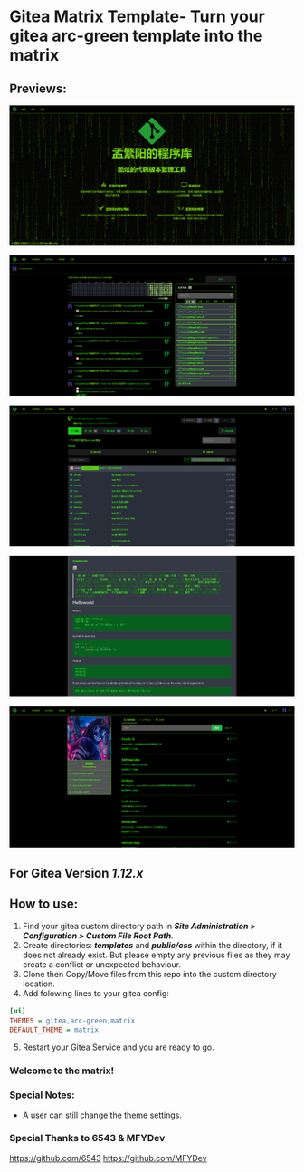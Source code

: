 # Gitea Matrix Template- Turn your gitea arc-green template into the matrix

## Previews:

![preview 1](preview/homepage.png "Preview")

![preview 2](preview/signedhomepage.png "Preview")

![preview 3](preview/repopage1.png "Preview")

![preview 4](preview/markdown.png "Preview")

![preview 5](preview/profilepage.png "Preview")


## For Gitea Version ***1.12.x***

## How to use:
1. Find your gitea custom directory path in ***Site Administration > Configuration > Custom File Root Path***.
2. Create directories: ***templates*** and ***public/css*** within the directory, if it does not already exist. But please empty any previous files as they may create a conflict or unexpected behaviour.
3. Clone then Copy/Move files from this repo into the custom directory location.
4. Add folowing lines to your gitea config:
```ini
[ui]
THEMES = gitea,arc-green,matrix
DEFAULT_THEME = matrix
```
5. Restart your Gitea Service and you are ready to go.
### Welcome to the matrix!

### Special Notes:
 - A user can still change the theme settings.

### Special Thanks to 6543 & MFYDev
https://github.com/6543
https://github.com/MFYDev
